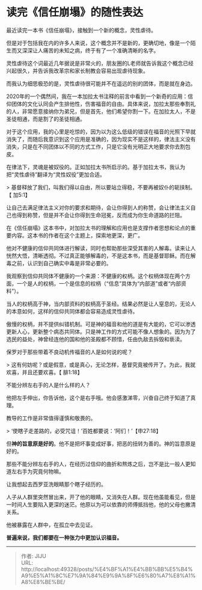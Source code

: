 # 读完《信任崩塌》的随性表达


最近读完一本书《信任崩塌》，接触到一个新的概念，灵性虐待。

但是对于包括我在内的许多人来说，这个概念并不是新的，更确切地，像是一个陌生而又深深让人痛苦的未知之病，终于有了一个准确清晰的名字。

灵性虐待这个词最近几年据说是非常火的，朋友圈的L老师就告诉我这个概念已经兴起很久，并告诉我改革宗和家长制教会容易出现虐待现象。

而我认为细思极恐的是，灵性虐待很可能并不在遥远的别的团体，而是就在身边。

2020年的一个偶然间，我在一本加拉太书注释的前言中看到一个新奇的应用：信仰团体的文化认同会产生排他性，伤害福音的自由。具体来说，加拉太那些奉割礼的人，非常愿意接纳你为弟兄，但是首先，他们希望你割一下。在加拉太人，不是圣徒相通，而是割了的圣徒相通。

对于这个应用，我的心里是吃惊的，因为以为这么低级的错误在福音的光照下早就消失了，而随后我意识到这个应用是准确的，因为现实不是这样的，律法主义没有消失，只是在不同团体以不同的方式工作，只是它没有光明正大地要求你去割包皮。

在律法下，灵魂是被奴役的。正如加拉太书所启示的。基于加拉太书，我认为把“灵性虐待”翻译为“灵性奴役”更加合适。

&gt; 基督释放了我们，叫我们得以自由，所以要站立得稳，不要再被奴仆的轭挟制。【 加5:1】

让自己去满足律法主义对你的要求和期待，会让你得到人的称赞，会让律法主义自己也得到称赞，但是并不会让你得到生命冠冕，反而成为你生命道路的拦阻。

在《信任崩塌》这本书中，对加拉太书的理解和应用也是支撑作者思想和论点的重要内容。这本书的作者在这个主题上，探索地更深，更广。

他对不健康的信仰共同体进行解读，同时也帮助那些深受其害的人解毒。读来让人恍然大悟，清晰透彻。不过真正能够解毒的，不是这本书，而是基督耶稣。而在解毒之前，认识到自己确实中毒是非常必要的。

我观察到信仰共同体不健康的一个来源：不健康的权柄。这个权柄体现在两个方面，一个是人的权柄，一个是信息的权柄（“信息”具体为“内部道”或者“内部资料”）。

当人的权柄高于神，当内部资料的权柄高于圣经。结果必然是让人窒息的，无论人的本意如何，这样的信仰共同体都会容易造成灵性虐待。

傲慢的权柄，并不提供纠错机制。可是神的福音和他的道是有大能的，它可以渗透更新人心，更新整个病态共同体。只是神工作的方式可能不像人想象的。因为为了选民的益处，神曾经连他的国和他的圣殿都不顾惜，任由仇敌去拆毁和亵渎。

保罗对于那些带着不良动机传福音的人是如何说的呢？

&gt; 这有何妨呢？或是假意，或是真心，无论怎样，基督究竟被传开了。为此，我就欢喜，并且还要欢喜。【 腓1:18】

不能分辨左右手的人是什么样的人？

他把左手伸出，你告诉他，这个是右手哦。他会感激涕零，兴奋自己终于知道了真理。

教导的工作是非常值得谨慎和敬畏的。

&gt; ‘使瞎子走差路的，必受咒诅！’百姓都要说：‘阿们！’【申27:18】

但**神的旨意原是好的**。他不是把坏事变成好事，把恶的扭转为善的。神的旨意原是好的。

那些不能分辨左右手的人，在经历过信仰的曲折和熬炼之后，岂不是比一般人更知道左右手为究竟何物嘛。

让我想起去西罗亚洗眼睛那个瞎子经历的。

人子从人群里突然冒出来，开了他的眼睛，又消失在人群。现在他虽能看见，但是一时间人生要陷入更深的迷茫。他原以为可以依靠的师傅抵挡他，他的父母也撇清关系。

他被暴露在人群中，在孤立中去见证。

**普遍来说，我们都要在一种张力中更加认识福音。**



---

> 作者: JIJU  
> URL: http://localhost:49328/posts/%E4%BF%A1%E4%BB%BB%E5%B4%A9%E5%A1%8C%E7%9A%84%E9%9A%8F%E6%80%A7%E8%A1%A8%E8%BE%BE/  

